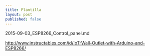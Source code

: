 ```yaml
---
title: Plantilla
layout: post
published: false
---
```

2015-09-03_ESP8266_Control_panel.md


http://www.instructables.com/id/IoT-Wall-Outlet-with-Arduino-and-ESP8266/